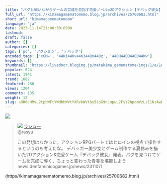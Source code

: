 ```yaml
---
title: "バグと戦いながらゲームの完成を目指す恋愛ノベル×2Dアクション【デバッグ彼女】PC"
full_url: "https://kimamagamematomemo.blog.jp/archives/25700682.html"
short_url: "kimamagamematomemo"
language: "ja"
date: 2023-11-14T21:00:30+0900
lastmod: 
draft: false
author: []
categories: []
tags: ['pc', 'アクション', 'デバッグ']
encoded_tags: ['cGM=', '44Ki44Kv44K344On44Oz', '44OH44OQ44OD44Kw']
keywords: []
thumbnail: "https://livedoor.blogimg.jp/matakima_gamematome/imgs/1/e/1e3ddcad.jpg"
popular: 624
latest: 1941
trend: 1682
featured: 286
views: 1204
comments: 135
weight: 12
slug: aHR0cHMvL2tpbWFtYWdhbWVtYXRvbWVtby5ibG9nLmpwL2FyY2hpdmVzLzI1NzAwNjgyLmh0bWw=
---
```


![](https://livedoor.blogimg.jp/matakima_gamematome/imgs/1/e/1e3ddcad.jpg)

<blockquote id='twibodyPgsw7J4dfS'> <p> <img src='https//livedoor.blogimg.jp/matakima_gamematome/imgs/5/8/580fa80b.png'> <a target='_blank' href='https//twitter.com/rasyu/status/1722973757180928073'>ラシュー </a><br> @rasyu </p> <p id='twitextPgsw7J4dfS'> この発想はなかった。アクションRPGパートではヒロインの視点で操作するというのも考えたな。 デバッガー美少女とゲーム制作する夏休みを描いた2Dアクション&#038;恋愛ゲーム『デバッグ彼女』発表。バグを見つけてゲームを完成に導く、ちょっと変わった青春を堪能しよう news.denfaminicogamer.jp/news/231107l </p> <p> <a target='_blank' href='https//twitter.com/rasyu/status/1722973757180928073'></a> </p> </blockquote> 

(https//kimamagamematomemo.blog.jp/archives/25700682.html)
